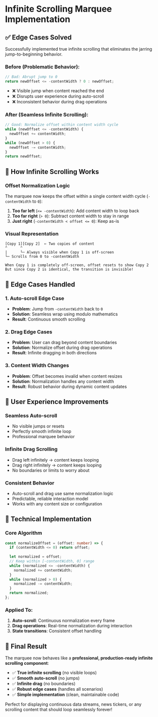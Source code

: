 # Infinite Scrolling Marquee Implementation

## ✅ **Edge Cases Solved**

Successfully implemented true infinite scrolling that eliminates the jarring jump-to-beginning behavior.

### **Before (Problematic Behavior):**
```typescript
// Bad: Abrupt jump to 0
return newOffset <= -contentWidth ? 0 : newOffset;
```
- ❌ Visible jump when content reached the end
- ❌ Disrupts user experience during auto-scroll
- ❌ Inconsistent behavior during drag operations

### **After (Seamless Infinite Scrolling):**
```typescript
// Good: Normalize offset within content width cycle
while (newOffset <= -contentWidth) {
  newOffset += contentWidth;
}
while (newOffset > 0) {
  newOffset -= contentWidth;
}
return newOffset;
```

## 🔄 **How Infinite Scrolling Works**

### **Offset Normalization Logic**
The marquee now keeps the offset within a single content width cycle (`-contentWidth` to `0`):

1. **Too far left** (`<= -contentWidth`): Add content width to loop back
2. **Too far right** (`> 0`): Subtract content width to stay in range
3. **Just right** (`-contentWidth < offset <= 0`): Keep as-is

### **Visual Representation**
```
[Copy 1][Copy 2]  ← Two copies of content
^      ^
|      └─ Always visible when Copy 1 is off-screen
└─ Scrolls from 0 to -contentWidth

When Copy 1 is completely off-screen, offset resets to show Copy 2
But since Copy 2 is identical, the transition is invisible!
```

## 🎯 **Edge Cases Handled**

### **1. Auto-scroll Edge Case**
- **Problem**: Jump from `-contentWidth` back to `0`
- **Solution**: Seamless wrap using modulo mathematics
- **Result**: Continuous smooth scrolling

### **2. Drag Edge Cases**
- **Problem**: User can drag beyond content boundaries
- **Solution**: Normalize offset during drag operations
- **Result**: Infinite dragging in both directions

### **3. Content Width Changes**
- **Problem**: Offset becomes invalid when content resizes
- **Solution**: Normalization handles any content width
- **Result**: Robust behavior during dynamic content updates

## 🚀 **User Experience Improvements**

### **Seamless Auto-scroll**
- No visible jumps or resets
- Perfectly smooth infinite loop
- Professional marquee behavior

### **Infinite Drag Scrolling**
- Drag left infinitely → content keeps looping
- Drag right infinitely → content keeps looping 
- No boundaries or limits to worry about

### **Consistent Behavior**
- Auto-scroll and drag use same normalization logic
- Predictable, reliable interaction model
- Works with any content size or configuration

## 📐 **Technical Implementation**

### **Core Algorithm**
```typescript
const normalizeOffset = (offset: number) => {
  if (contentWidth <= 0) return offset;
  
  let normalized = offset;
  // Keep within [-contentWidth, 0] range
  while (normalized <= -contentWidth) {
    normalized += contentWidth;
  }
  while (normalized > 0) {
    normalized -= contentWidth;
  }
  return normalized;
};
```

### **Applied To:**
1. **Auto-scroll**: Continuous normalization every frame
2. **Drag operations**: Real-time normalization during interaction
3. **State transitions**: Consistent offset handling

## 🎉 **Final Result**

The marquee now behaves like a **professional, production-ready infinite scrolling component**:

- ✅ **True infinite scrolling** (no visible loops)
- ✅ **Smooth auto-scroll** (no jumps)  
- ✅ **Infinite drag** (no boundaries)
- ✅ **Robust edge cases** (handles all scenarios)
- ✅ **Simple implementation** (clean, maintainable code)

Perfect for displaying continuous data streams, news tickers, or any scrolling content that should loop seamlessly forever!
